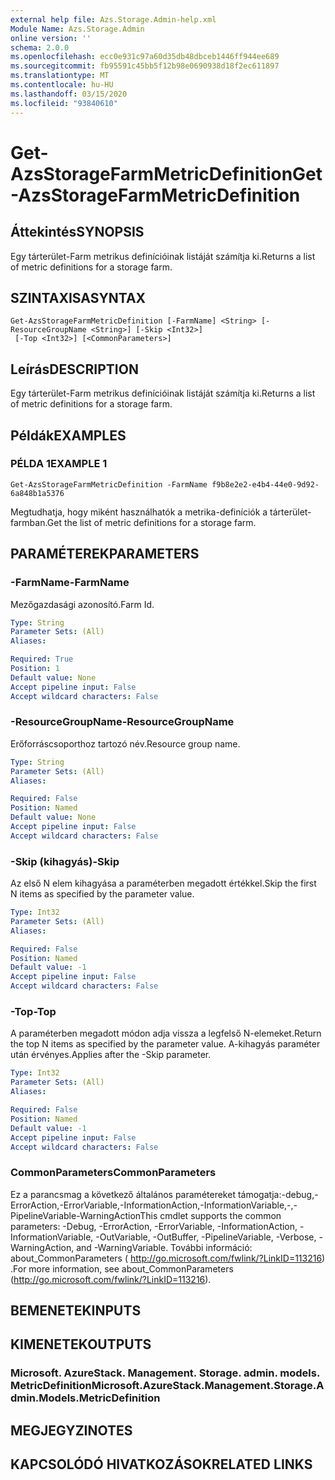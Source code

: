 ```yaml
---
external help file: Azs.Storage.Admin-help.xml
Module Name: Azs.Storage.Admin
online version: ''
schema: 2.0.0
ms.openlocfilehash: ecc0e931c97a60d35db48dbceb1446ff944ee689
ms.sourcegitcommit: fb95591c45bb5f12b98e0690938d18f2ec611897
ms.translationtype: MT
ms.contentlocale: hu-HU
ms.lasthandoff: 03/15/2020
ms.locfileid: "93840610"
---
```

# <span data-ttu-id="736d5-101">Get-AzsStorageFarmMetricDefinition</span><span class="sxs-lookup"><span data-stu-id="736d5-101">Get-AzsStorageFarmMetricDefinition</span></span>

## <span data-ttu-id="736d5-102">Áttekintés</span><span class="sxs-lookup"><span data-stu-id="736d5-102">SYNOPSIS</span></span>
<span data-ttu-id="736d5-103">Egy tárterület-Farm metrikus definícióinak listáját számítja ki.</span><span class="sxs-lookup"><span data-stu-id="736d5-103">Returns a list of metric definitions for a storage farm.</span></span>

## <span data-ttu-id="736d5-104">SZINTAXISA</span><span class="sxs-lookup"><span data-stu-id="736d5-104">SYNTAX</span></span>

```
Get-AzsStorageFarmMetricDefinition [-FarmName] <String> [-ResourceGroupName <String>] [-Skip <Int32>]
 [-Top <Int32>] [<CommonParameters>]
```

## <span data-ttu-id="736d5-105">Leírás</span><span class="sxs-lookup"><span data-stu-id="736d5-105">DESCRIPTION</span></span>
<span data-ttu-id="736d5-106">Egy tárterület-Farm metrikus definícióinak listáját számítja ki.</span><span class="sxs-lookup"><span data-stu-id="736d5-106">Returns a list of metric definitions for a storage farm.</span></span>

## <span data-ttu-id="736d5-107">Példák</span><span class="sxs-lookup"><span data-stu-id="736d5-107">EXAMPLES</span></span>

### <span data-ttu-id="736d5-108">PÉLDA 1</span><span class="sxs-lookup"><span data-stu-id="736d5-108">EXAMPLE 1</span></span>
```
Get-AzsStorageFarmMetricDefinition -FarmName f9b8e2e2-e4b4-44e0-9d92-6a848b1a5376
```

<span data-ttu-id="736d5-109">Megtudhatja, hogy miként használhatók a metrika-definíciók a tárterület-farmban.</span><span class="sxs-lookup"><span data-stu-id="736d5-109">Get the list of metric definitions for a storage farm.</span></span>

## <span data-ttu-id="736d5-110">PARAMÉTEREK</span><span class="sxs-lookup"><span data-stu-id="736d5-110">PARAMETERS</span></span>

### <span data-ttu-id="736d5-111">-FarmName</span><span class="sxs-lookup"><span data-stu-id="736d5-111">-FarmName</span></span>
<span data-ttu-id="736d5-112">Mezőgazdasági azonosító.</span><span class="sxs-lookup"><span data-stu-id="736d5-112">Farm Id.</span></span>

```yaml
Type: String
Parameter Sets: (All)
Aliases:

Required: True
Position: 1
Default value: None
Accept pipeline input: False
Accept wildcard characters: False
```

### <span data-ttu-id="736d5-113">-ResourceGroupName</span><span class="sxs-lookup"><span data-stu-id="736d5-113">-ResourceGroupName</span></span>
<span data-ttu-id="736d5-114">Erőforráscsoporthoz tartozó név.</span><span class="sxs-lookup"><span data-stu-id="736d5-114">Resource group name.</span></span>

```yaml
Type: String
Parameter Sets: (All)
Aliases:

Required: False
Position: Named
Default value: None
Accept pipeline input: False
Accept wildcard characters: False
```

### <span data-ttu-id="736d5-115">-Skip (kihagyás)</span><span class="sxs-lookup"><span data-stu-id="736d5-115">-Skip</span></span>
<span data-ttu-id="736d5-116">Az első N elem kihagyása a paraméterben megadott értékkel.</span><span class="sxs-lookup"><span data-stu-id="736d5-116">Skip the first N items as specified by the parameter value.</span></span>

```yaml
Type: Int32
Parameter Sets: (All)
Aliases:

Required: False
Position: Named
Default value: -1
Accept pipeline input: False
Accept wildcard characters: False
```

### <span data-ttu-id="736d5-117">-Top</span><span class="sxs-lookup"><span data-stu-id="736d5-117">-Top</span></span>
<span data-ttu-id="736d5-118">A paraméterben megadott módon adja vissza a legfelső N-elemeket.</span><span class="sxs-lookup"><span data-stu-id="736d5-118">Return the top N items as specified by the parameter value.</span></span>
<span data-ttu-id="736d5-119">A-kihagyás paraméter után érvényes.</span><span class="sxs-lookup"><span data-stu-id="736d5-119">Applies after the -Skip parameter.</span></span>

```yaml
Type: Int32
Parameter Sets: (All)
Aliases:

Required: False
Position: Named
Default value: -1
Accept pipeline input: False
Accept wildcard characters: False
```

### <span data-ttu-id="736d5-120">CommonParameters</span><span class="sxs-lookup"><span data-stu-id="736d5-120">CommonParameters</span></span>
<span data-ttu-id="736d5-121">Ez a parancsmag a következő általános paramétereket támogatja:-debug,-ErrorAction,-ErrorVariable,-InformationAction,-InformationVariable,-,-PipelineVariable-WarningAction</span><span class="sxs-lookup"><span data-stu-id="736d5-121">This cmdlet supports the common parameters: -Debug, -ErrorAction, -ErrorVariable, -InformationAction, -InformationVariable, -OutVariable, -OutBuffer, -PipelineVariable, -Verbose, -WarningAction, and -WarningVariable.</span></span> <span data-ttu-id="736d5-122">További információ: about_CommonParameters ( http://go.microsoft.com/fwlink/?LinkID=113216) .</span><span class="sxs-lookup"><span data-stu-id="736d5-122">For more information, see about_CommonParameters (http://go.microsoft.com/fwlink/?LinkID=113216).</span></span>

## <span data-ttu-id="736d5-123">BEMENETEK</span><span class="sxs-lookup"><span data-stu-id="736d5-123">INPUTS</span></span>

## <span data-ttu-id="736d5-124">KIMENETEK</span><span class="sxs-lookup"><span data-stu-id="736d5-124">OUTPUTS</span></span>

### <span data-ttu-id="736d5-125">Microsoft. AzureStack. Management. Storage. admin. models. MetricDefinition</span><span class="sxs-lookup"><span data-stu-id="736d5-125">Microsoft.AzureStack.Management.Storage.Admin.Models.MetricDefinition</span></span>

## <span data-ttu-id="736d5-126">MEGJEGYZI</span><span class="sxs-lookup"><span data-stu-id="736d5-126">NOTES</span></span>

## <span data-ttu-id="736d5-127">KAPCSOLÓDÓ HIVATKOZÁSOK</span><span class="sxs-lookup"><span data-stu-id="736d5-127">RELATED LINKS</span></span>
